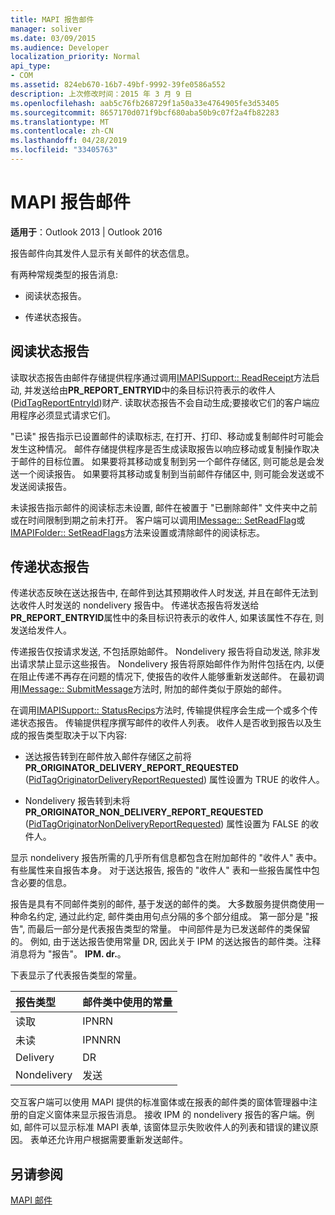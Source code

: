 ```yaml
---
title: MAPI 报告邮件
manager: soliver
ms.date: 03/09/2015
ms.audience: Developer
localization_priority: Normal
api_type:
- COM
ms.assetid: 824eb670-16b7-49bf-9992-39fe0586a552
description: 上次修改时间：2015 年 3 月 9 日
ms.openlocfilehash: aab5c76fb268729f1a50a33e4764905fe3d53405
ms.sourcegitcommit: 8657170d071f9bcf680aba50b9c07f2a4fb82283
ms.translationtype: MT
ms.contentlocale: zh-CN
ms.lasthandoff: 04/28/2019
ms.locfileid: "33405763"
---
```

# <a name="mapi-report-messages"></a>MAPI 报告邮件

  
  
**适用于**：Outlook 2013 | Outlook 2016 
  
报告邮件向其发件人显示有关邮件的状态信息。
  
有两种常规类型的报告消息:
  
- 阅读状态报告。
    
- 传递状态报告。
    
## <a name="read-status-reports"></a>阅读状态报告

读取状态报告由邮件存储提供程序通过调用[IMAPISupport:: ReadReceipt](imapisupport-readreceipt.md)方法启动, 并发送给由**PR_REPORT_ENTRYID**中的条目标识符表示的收件人 ([PidTagReportEntryId](pidtagreportentryid-canonical-property.md))财产. 读取状态报告不会自动生成;要接收它们的客户端应用程序必须显式请求它们。
  
"已读" 报告指示已设置邮件的读取标志, 在打开、打印、移动或复制邮件时可能会发生这种情况。 邮件存储提供程序是否生成读取报告以响应移动或复制操作取决于邮件的目标位置。 如果要将其移动或复制到另一个邮件存储区, 则可能总是会发送一个阅读报告。 如果要将其移动或复制到当前邮件存储区中, 则可能会发送或不发送阅读报告。 
  
未读报告指示邮件的阅读标志未设置, 邮件在被置于 "已删除邮件" 文件夹中之前或在时间限制到期之前未打开。 客户端可以调用[IMessage:: SetReadFlag](imessage-setreadflag.md)或[IMAPIFolder:: SetReadFlags](imapifolder-setreadflags.md)方法来设置或清除邮件的阅读标志。 
  
## <a name="delivery-status-reports"></a>传递状态报告

传递状态反映在送达报告中, 在邮件到达其预期收件人时发送, 并且在邮件无法到达收件人时发送的 nondelivery 报告中。 传递状态报告将发送给**PR_REPORT_ENTRYID**属性中的条目标识符表示的收件人, 如果该属性不存在, 则发送给发件人。 
  
传递报告仅按请求发送, 不包括原始邮件。 Nondelivery 报告将自动发送, 除非发出请求禁止显示这些报告。 Nondelivery 报告将原始邮件作为附件包括在内, 以便在阻止传递不再存在问题的情况下, 使报告的收件人能够重新发送邮件。 在最初调用[IMessage:: SubmitMessage](imessage-submitmessage.md)方法时, 附加的邮件类似于原始的邮件。 
  
在调用[IMAPISupport:: StatusRecips](imapisupport-statusrecips.md)方法时, 传输提供程序会生成一个或多个传递状态报告。 传输提供程序撰写邮件的收件人列表。 收件人是否收到报告以及生成的报告类型取决于以下内容: 
  
- 送达报告转到在邮件放入邮件存储区之前将**PR_ORIGINATOR_DELIVERY_REPORT_REQUESTED** ([PidTagOriginatorDeliveryReportRequested](pidtagoriginatordeliveryreportrequested-canonical-property.md)) 属性设置为 TRUE 的收件人。
    
- Nondelivery 报告转到未将**PR_ORIGINATOR_NON_DELIVERY_REPORT_REQUESTED** ([PidTagOriginatorNonDeliveryReportRequested](pidtagoriginatornondeliveryreportrequested-canonical-property.md)) 属性设置为 FALSE 的收件人。 
    
显示 nondelivery 报告所需的几乎所有信息都包含在附加邮件的 "收件人" 表中。 有些属性来自报告本身。 对于送达报告, 报告的 "收件人" 表和一些报告属性中包含必要的信息。 
  
报告是具有不同邮件类别的邮件, 基于发送的邮件的类。 大多数服务提供商使用一种命名约定, 通过此约定, 邮件类由用句点分隔的多个部分组成。 第一部分是 "报告", 而最后一部分是代表报告类型的常量。 中间部件是为已发送邮件的类保留的。 例如, 由于送达报告使用常量 DR, 因此关于 IPM 的送达报告的邮件类。注释消息将为 "报告"。 **IPM. dr.**。
  
下表显示了代表报告类型的常量。
  
|**报告类型**|**邮件类中使用的常量**|
|:-----|:-----|
|读取  <br/> |IPNRN  <br/> |
|未读  <br/> |IPNNRN  <br/> |
|Delivery  <br/> |DR  <br/> |
|Nondelivery  <br/> |发送  <br/> |
   
交互客户端可以使用 MAPI 提供的标准窗体或在报表的邮件类的窗体管理器中注册的自定义窗体来显示报告消息。 接收 IPM 的 nondelivery 报告的客户端。例如, 邮件可以显示标准 MAPI 表单, 该窗体显示失败收件人的列表和错误的建议原因。 表单还允许用户根据需要重新发送邮件。 
  
## <a name="see-also"></a>另请参阅



[MAPI 邮件](mapi-messages.md)

